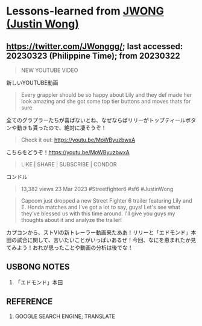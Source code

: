 # Lessons-learned from [JWONG (Justin Wong)](https://twitter.com/JWonggg?ref_src=twsrc%5Egoogle%7Ctwcamp%5Eserp%7Ctwgr%5Eauthor)

## https://twitter.com/JWonggg/; last accessed: 20230323 (Philippine Time); from 20230322

> NEW YOUTUBE VIDEO

新しいYOUTUBE動画

> Every grappler should be so happy about Lily and they def made her look amazing and she got some top tier buttons and moves thats for sure

全てのグラプラーたちが喜ばないとね、なぜならばリリーがトップティールボタンや動きも貰ったので、絶対に凄そうぞ！

> Check it out: https://youtu.be/MoWByuzbwxA

こちらをどうぞ！https://youtu.be/MoWByuzbwxA

> LIKE | SHARE | SUBSCRIBE | CONDOR

コンドル


> 13,382 views  23 Mar 2023  #Streetfighter6 #sf6 #JustinWong

> Capcom just dropped a new Street Fighter 6 trailer featuring Lily and E. Honda matches and I've got a lot to say, guys! Let's see what they've blessed us with this time around. I'll give you guys my thoughts about it and analyze the trailer!

カプコンから、ストVIの新トレーラー動画来たああ！リリーと「エドモンド」本田の試合に関して、言いたいことがいっぱいあるぜ！今回、なにを恵まれたか見てみよう！おれが思ったことや動画の分析は後でな！


## USBONG NOTES

1. 「エドモンド」本田

## REFERENCE

1) GOOGLE SEARCH ENGINE; TRANSLATE
